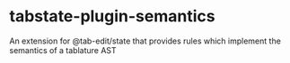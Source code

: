 # tabstate-plugin-semantics
An extension for @tab-edit/state that provides rules which implement the semantics of a tablature AST
